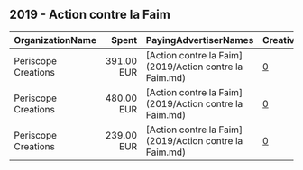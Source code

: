 ## 2019 - Action contre la Faim 
|OrganizationName|Spent|PayingAdvertiserNames|CreativeUrls|Impressions|Genders|AgeBrackets|CountryCodes|BillingAddresses|CandidateBallotInformation|
|:---|---:|:---|:---|---:|:---|:---|:---|:---|:---|
|Periscope Creations|391.00 EUR|[Action contre la Faim](2019/Action contre la Faim.md)|[0](https://www.snap.com/political-ads/asset/9f53fffeb30bd5aa78b50c0f8a9309d924fa4942f3151bf168990b949cdf0dc9?mediaType=mp4)|445,830||18-34|france|"8 rue georges besse,Clermont-Ferrand,63100,FR"||
|Periscope Creations|480.00 EUR|[Action contre la Faim](2019/Action contre la Faim.md)|[0](https://www.snap.com/political-ads/asset/9f53fffeb30bd5aa78b50c0f8a9309d924fa4942f3151bf168990b949cdf0dc9?mediaType=mp4)|354,383||18-34|france|"8 rue georges besse,Clermont-Ferrand,63100,FR"||
|Periscope Creations|239.00 EUR|[Action contre la Faim](2019/Action contre la Faim.md)|[0](https://www.snap.com/political-ads/asset/9f53fffeb30bd5aa78b50c0f8a9309d924fa4942f3151bf168990b949cdf0dc9?mediaType=mp4)|226,765||18-34|france|"8 rue georges besse,Clermont-Ferrand,63100,FR"||
